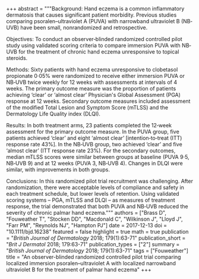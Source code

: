 +++
abstract = """Background: Hand eczema is a common inflammatory dermatosis that causes significant patient morbidity. Previous studies comparing psoralen–ultraviolet A (PUVA) with narrowband ultraviolet B (NB‐UVB) have been small, nonrandomized and retrospective.

Objectives: To conduct an observer‐blinded randomized controlled pilot study using validated scoring criteria to compare immersion PUVA with NB‐UVB for the treatment of chronic hand eczema unresponsive to topical steroids.

Methods: Sixty patients with hand eczema unresponsive to clobetasol propionate 0·05% were randomized to receive either immersion PUVA or NB‐UVB twice weekly for 12 weeks with assessments at intervals of 4 weeks. The primary outcome measure was the proportion of patients achieving ‘clear’ or ‘almost clear’ Physician's Global Assessment (PGA) response at 12 weeks. Secondary outcome measures included assessment of the modified Total Lesion and Symptom Score (mTLSS) and the Dermatology Life Quality index (DLQI).

Results: In both treatment arms, 23 patients completed the 12‐week assessment for the primary outcome measure. In the PUVA group, five patients achieved ‘clear’ and eight ‘almost clear’ [intention‐to‐treat (ITT) response rate 43%]. In the NB‐UVB group, two achieved ‘clear’ and five ‘almost clear’ (ITT response rate 23%). For the secondary outcomes, median mTLSS scores were similar between groups at baseline (PUVA 9·5, NB‐UVB 9) and at 12 weeks (PUVA 3, NB‐UVB 4). Changes in DLQI were similar, with improvements in both groups.

Conclusions: In this randomized pilot trial recruitment was challenging. After randomization, there were acceptable levels of compliance and safety in each treatment schedule, but lower levels of retention. Using validated scoring systems – PGA, mTLSS and DLQI – as measures of treatment response, the trial demonstrated that both PUVA and NB‐UVB reduced the severity of chronic palmar hand eczema."""
authors = ["Brass D", "Fouweather T", "Stocken DD", "Macdonald C", "Wilkinson J", "Lloyd J", "Farr PM", "Reynolds NJ", "Hampton PJ"]
date = 2017-12-13
doi = "10.1111/bjd.16238"
featured = false
highlight = true
math = true
publication = "*British Journal of Dermatology* 2018; 179(1):63-71"
publication_short = "*Brit J Dermatol* 2018; 179:63-71"
publication_types = ["2"]
summary = "*British Journal of Dermatology* 2018; 179(1):63-71"
tags = ["Fouweather"]
title = "An observer-blinded randomized controlled pilot trial comparing localized immersion psoralen–ultraviolet A with localized narrowband ultraviolet B for the treatment of palmar hand eczema"
+++
